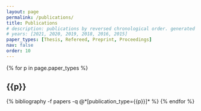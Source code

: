 ```yaml
---
layout: page
permalink: /publications/
title: Publications
# description: publications by reversed chronological order. generated by jekyll-scholar.
# years: [2021, 2020, 2019, 2018, 2016, 2015]
paper_types: [Thesis, Refereed, Preprint, Proceedings]
nav: false
order: 10
---
```



<div class="publications">
{% for p in page.paper_types %}
  <h2 class="year">{{p}}</h2>
  {% bibliography -f papers -q @*[publication_type={{p}}]* %}
{% endfor %}

</div>
<!-- 
<div class="publications">
{% for y in page.years %}
  <h2 class="year">{{y}}</h2>
  {% bibliography -f papers -q @*[year={{y}}]* %}
{% endfor %}

</div> -->